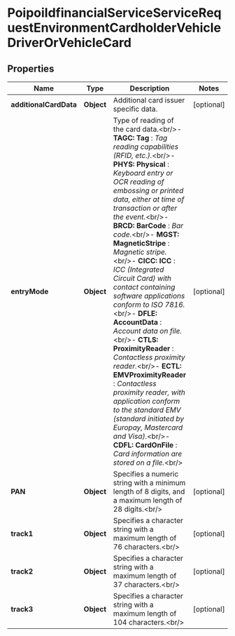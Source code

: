 # PoipoiIdfinancialServiceServiceRequestEnvironmentCardholderVehicleDriverOrVehicleCard

## Properties
Name | Type | Description | Notes
------------ | ------------- | ------------- | -------------
**additionalCardData** | **Object** | Additional card issuer specific data. |  [optional]
**entryMode** | **Object** | Type of reading of the card data.&lt;br/&gt;- **TAGC: Tag**  : *Tag reading capabilities (RFID, etc.).*&lt;br/&gt;- **PHYS: Physical**  : *Keyboard entry or OCR reading of embossing or printed data, either at time of transaction or after the event.*&lt;br/&gt;- **BRCD: BarCode**  : *Bar code.*&lt;br/&gt;- **MGST: MagneticStripe**  : *Magnetic stripe.*&lt;br/&gt;- **CICC: ICC**  : *ICC (Integrated Circuit Card) with contact containing software applications conform to ISO 7816.*&lt;br/&gt;- **DFLE: AccountData**  : *Account data on file.*&lt;br/&gt;- **CTLS: ProximityReader**  : *Contactless proximity reader.*&lt;br/&gt;- **ECTL: EMVProximityReader**  : *Contactless proximity reader, with application conform to the standard EMV (standard initiated by Europay, Mastercard and Visa).*&lt;br/&gt;- **CDFL: CardOnFile**  : *Card information are stored on a file.*&lt;br/&gt; |  [optional]
**PAN** | **Object** | Specifies a numeric string with a minimum length of 8 digits, and a maximum length of 28 digits.&lt;br/&gt; |  [optional]
**track1** | **Object** | Specifies a character string with a maximum length of 76 characters.&lt;br/&gt; |  [optional]
**track2** | **Object** | Specifies a character string with a maximum length of 37 characters.&lt;br/&gt; |  [optional]
**track3** | **Object** | Specifies a character string with a maximum length of 104 characters.&lt;br/&gt; |  [optional]
